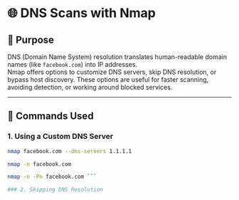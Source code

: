 # 🌐 DNS Scans with Nmap

## 🔹 Purpose
DNS (Domain Name System) resolution translates human-readable domain names (like `facebook.com`) into IP addresses.  
Nmap offers options to customize DNS servers, skip DNS resolution, or bypass host discovery. These options are useful for faster scanning, avoiding detection, or working around blocked services.

---

## 🔹 Commands Used

### 1. Using a Custom DNS Server
```bash
nmap facebook.com --dns-servers 1.1.1.1

nmap -n facebook.com

nmap -n -Pn facebook.com ```

### 2. Skipping DNS Resolution



